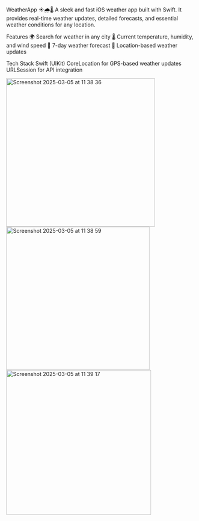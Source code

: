 WeatherApp ☀️🌧️🌡️
A sleek and fast iOS weather app built with Swift. It provides real-time weather updates, detailed forecasts, 
and essential weather conditions for any location.

Features
🌍 Search for weather in any city
🌡️ Current temperature, humidity, and wind speed
📅 7-day weather forecast
📍 Location-based weather updates

Tech Stack
Swift (UIKit)
CoreLocation for GPS-based weather updates
URLSession for API integration

<img width="395" alt="Screenshot 2025-03-05 at 11 38 36" src="https://github.com/user-attachments/assets/0957c958-ab3a-4497-b9b7-5856dc322c7c" />

<img width="381" alt="Screenshot 2025-03-05 at 11 38 59" src="https://github.com/user-attachments/assets/1cfe6e2f-eebb-47bd-9bc2-265123b96379" />

<img width="385" alt="Screenshot 2025-03-05 at 11 39 17" src="https://github.com/user-attachments/assets/0e9c535a-8baa-45a7-af9c-b9e8523df2fa" />
